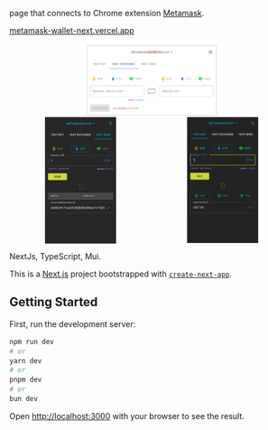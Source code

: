 page that connects to Chrome extension [Metamask](https://metamask.io).

[metamask-wallet-next.vercel.app](https://metamask-wallet-next.vercel.app/)
<div style="display: flex; justify-content: center;">
<img src="./public/v/metamask-3.png" width=50% height=50% alt="screenshot"/>
</div>
<div style="display: flex; justify-content: space-around;">
<img src="./public/v/metamask-1.png" width=25% height=25% alt="screenshot"/><img src="./public/v/metamask-2.png" width=25% height=25% alt="screenshot"/>
</div>

NextJs, TypeScript, Mui.

This is a [Next.js](https://nextjs.org/) project bootstrapped with [`create-next-app`](https://github.com/vercel/next.js/tree/canary/packages/create-next-app).

## Getting Started

First, run the development server:

```bash
npm run dev
# or
yarn dev
# or
pnpm dev
# or
bun dev
```

Open [http://localhost:3000](http://localhost:3000) with your browser to see the result.
